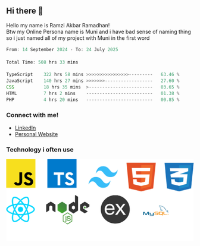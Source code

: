 ## Hi there 👋
Hello my name is Ramzi Akbar Ramadhan!\
Btw my Online Persona name is Muni and i have bad sense of naming thing so i just named all of my project with Muni in the first word
<!--START_SECTION:Muni-->

```Javascript
From: 14 September 2024 - To: 24 July 2025

Total Time: 508 hrs 33 mins

TypeScript    322 hrs 58 mins >>>>>>>>>>>>>>>>---------   63.46 %
JavaScript    140 hrs 27 mins >>>>>>>------------------   27.60 %
CSS           18 hrs 35 mins  >------------------------   03.65 %
HTML          7 hrs 2 mins    -------------------------   01.38 %
PHP           4 hrs 20 mins   -------------------------   00.85 %
```

<!--END_SECTION:Muni-->
### Connect with me!
* [LinkedIn](https://www.linkedin.com/in/ramzi-akbar-ramadhan-b8b05a243/)
* [Personal Website](https://www.muniporto.my.id/)
### Technology i often use
![Technology List](assets/techlist.png)
